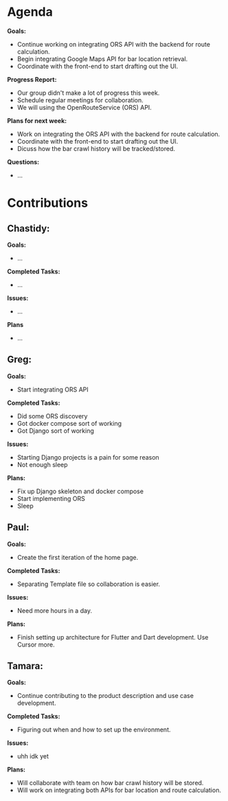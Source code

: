 # Agenda

**Goals:**
- Continue working on integrating ORS API with the backend for route calculation.
- Begin integrating Google Maps API for bar location retrieval.
- Coordinate with the front-end to start drafting out the UI.

**Progress Report:**
- Our group didn't make a lot of progress this week.
- Schedule regular meetings for collaboration.
- We will using the OpenRouteService (ORS) API.

**Plans for next week:**
- Work on integrating the ORS API with the backend for route calculation.
- Coordinate with the front-end to start drafting out the UI.
- Dicuss how the bar crawl history will be tracked/stored.

**Questions:**
- ...

# Contributions

## Chastidy: 
**Goals:**
- ...

**Completed Tasks:** 
- ...

**Issues:** 
- ...

**Plans** 
- ...

## Greg: 
**Goals:**
- Start integrating ORS API

**Completed Tasks:**
- Did some ORS discovery
- Got docker compose sort of working
- Got Django sort of working

**Issues:**
- Starting Django projects is a pain for some reason
- Not enough sleep

**Plans:**
- Fix up Django skeleton and docker compose
- Start implementing ORS
- Sleep

## Paul: 
**Goals:**
- Create the first iteration of the home page.

**Completed Tasks:**
- Separating Template file so collaboration is easier.

**Issues:**
- Need more hours in a day.

**Plans:**
- Finish setting up architecture for Flutter and Dart development. Use Cursor more.

## Tamara:
**Goals:**
- Continue contributing to the product description and use case development.

**Completed Tasks:**
- Figuring out when and how to set up the environment.

**Issues:**
- uhh idk yet

**Plans:**
- Will collaborate with team on how bar crawl history will be stored.
- Will work on integrating both APIs for bar location and route calculation.
